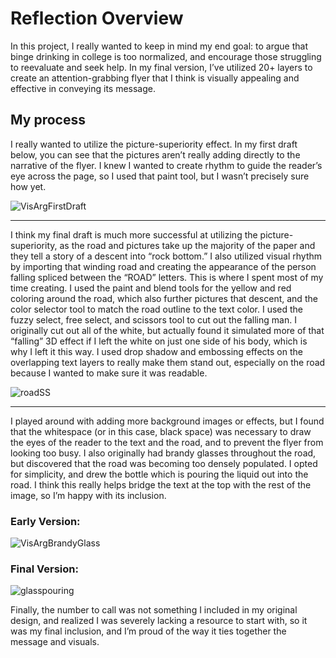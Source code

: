 # Reflection Overview
In this project, I really wanted to keep in mind my end goal: to argue that binge drinking in college is too normalized, and encourage those struggling to reevaluate and seek help. In my final version, I’ve utilized 20+ layers to create an attention-grabbing flyer that I think is visually appealing and effective in conveying its message.



## My process

I really wanted to utilize the picture-superiority effect. In my first draft below, you can see that the pictures aren’t really adding directly to the narrative of the flyer. I knew I wanted to create rhythm to guide the reader’s eye across the page, so I used that paint tool, but I wasn’t precisely sure how yet.

![VisArgFirstDraft](https://user-images.githubusercontent.com/71287088/198106095-da69bd2e-4bd0-4970-a13a-c8fcb317a56a.png)

--------------------------------------------------------------------------------

I think my final draft is much more successful at utilizing the picture-superiority, as the road and pictures take up the majority of the paper and they tell a story of a descent into “rock bottom.” I also utilized visual rhythm by importing that winding road and creating the appearance of the person falling spliced between the “ROAD” letters. This is where I spent most of my time creating. I used the paint and blend tools for the yellow and red coloring around the road, which also further pictures that descent, and the color selector tool to match the road outline to the text color. I used the fuzzy select, free select, and scissors tool to cut out the falling man. I originally cut out all of the white, but actually found it simulated more of that “falling” 3D effect if I left the white on just one side of his body, which is why I left it this way. I used drop shadow and embossing effects on the overlapping text layers to really make them stand out, especially on the road because I wanted to make sure it was readable. 

![roadSS](https://user-images.githubusercontent.com/71287088/198106322-d0fdbbbd-b6d8-4101-9f61-fe87779d89fd.png)

-----------------------------------------------------------------------------------------

I played around with adding more background images or effects, but I found that the whitespace (or in this case, black space) was necessary to draw the eyes of the reader to the text and the road, and to prevent the flyer from looking too busy. I also originally had brandy glasses throughout the road, but discovered that the road was becoming too densely populated. I opted for simplicity, and drew the bottle which is pouring the liquid out into the road. I think this really helps bridge the text at the top with the rest of the image, so I’m happy with its inclusion.


### Early Version:
![VisArgBrandyGlass](https://user-images.githubusercontent.com/71287088/198108189-71e029ba-4e49-44ac-bb92-276900779e6f.png)


### Final Version:

![glasspouring](https://user-images.githubusercontent.com/71287088/198108165-fda55215-cdc5-4fef-b843-de84a377f398.png)


Finally, the number to call was not something I included in my original design, and realized I was severely lacking a resource to start with, so it was my final inclusion, and I’m proud of the way it ties together the message and visuals. 
